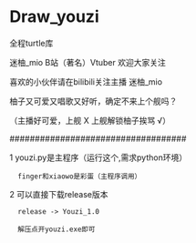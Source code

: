 # Draw_youzi

全程turtle库

迷柚_mio B站（著名）Vtuber 欢迎大家关注


喜欢的小伙伴请在bilibili关注主播 迷柚_mio

柚子又可爱又唱歌又好听，确定不来上个舰吗？

（主播好可爱，上舰 X
   上舰解锁柚子挨骂 √）
   
   
   ###################################
   
   1  youzi.py是主程序（运行这个,需求python环境）
   
      finger和xiaowo是彩蛋（主程序调用）

   2  可以直接下载release版本
   
      release -> Youzi_1.0
   
      解压点开youzi.exe即可
